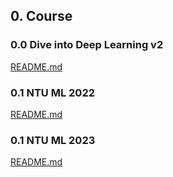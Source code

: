 
## 0. Course

### 0.0 Dive into Deep Learning v2
[README.md](0_Course\dive-into-deep-learning-v2\README.md)

### 0.1 NTU ML 2022

[README.md](0_Course\ntu-ml-2022\README.md)

### 0.1 NTU ML 2023

[README.md](0_Course\ntu-ml-2023\README.md)

